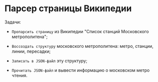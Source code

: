 # Парсер страницы Википедии

Задачи: 
* `Пропарсить страницу` из Википедии "Список станций Московского метрополитена"; 

* `Воссоздать структуру` московского метрополитена: метро, станции, линии, пересадки;

* `Записать в JSON-файл` эту структуру;

* `Прочитать JSON-файл` и вывести информацию о московском метро чтения.
